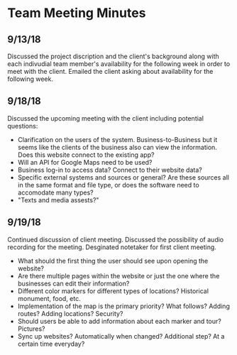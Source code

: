 # Team Meeting Minutes

## 9/13/18
  Discussed the project discription and the client's background along with each indivudial team member's availability for the following 
  week in order to meet with the client. Emailed the client asking about availability for the following week.
  
## 9/18/18
  Discussed the upcoming meeting with the client including potential questions:  
  * Clarification on the users of the system. Business-to-Business but it seems like the clients of the business also can view the
  information. Does this website connect to the existing app?
  * Will an API for Google Maps need to be used?
  * Business log-in to access data? Connect to their website data?
  * Specific external systems and sources or general? Are these sources all in the same format and file type, or does the software
  need to accomodate many types?
  * "Texts and media assests?"

## 9/19/18  
  Continued discussion of client meeting. Discussed the possibility of audio recording for the meeting. Desginated notetaker for first
  client meeting.  
  * What should the first thing the user should see upon opening the website? 
  * Are there multiple pages within the website or just the one where the businesses can edit their information?
  * Different color markers for different types of locations? Historical monument, food, etc.
  * Implementation of the map is the primary priority? What follows? Adding routes? Adding locations? Security?
  * Should users be able to add information about each marker and tour? Pictures?
  * Sync up websites? Automatically when changed? Additional step? At a certain time everyday?

